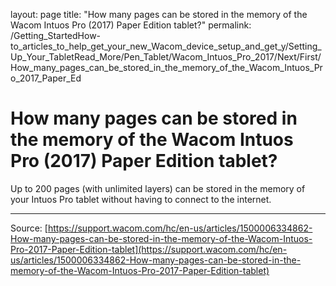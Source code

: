 layout: page
title: "How many pages can be stored in the memory of the Wacom Intuos Pro (2017) Paper Edition tablet?"
permalink: /Getting_StartedHow-to_articles_to_help_get_your_new_Wacom_device_setup_and_get_y/Setting_Up_Your_TabletRead_More/Pen_Tablet/Wacom_Intuos_Pro_2017/Next/First/How_many_pages_can_be_stored_in_the_memory_of_the_Wacom_Intuos_Pro_2017_Paper_Ed

# How many pages can be stored in the memory of the Wacom Intuos Pro (2017) Paper Edition tablet?

Up to 200 pages (with unlimited layers) can be stored in the memory of your Intuos Pro tablet without having to connect to the internet.

---
Source: [https://support.wacom.com/hc/en-us/articles/1500006334862-How-many-pages-can-be-stored-in-the-memory-of-the-Wacom-Intuos-Pro-2017-Paper-Edition-tablet](https://support.wacom.com/hc/en-us/articles/1500006334862-How-many-pages-can-be-stored-in-the-memory-of-the-Wacom-Intuos-Pro-2017-Paper-Edition-tablet)
